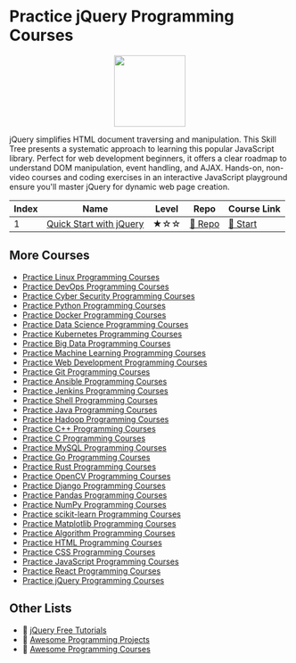 # Practice jQuery Programming Courses

<div align="center">
<img width="128px" src="https://file.labex.io/path/gZnWhysfwRvq.png">
</div>

jQuery simplifies HTML document traversing and manipulation. This Skill Tree presents a systematic approach to learning this popular JavaScript library. Perfect for web development beginners, it offers a clear roadmap to understand DOM manipulation, event handling, and AJAX. Hands-on, non-video courses and coding exercises in an interactive JavaScript playground ensure you'll master jQuery for dynamic web page creation.

|   Index | Name                                                                        | Level   | Repo                                                            | Course Link                                                 |
|---------|-----------------------------------------------------------------------------|---------|-----------------------------------------------------------------|-------------------------------------------------------------|
|       1 | [Quick Start with jQuery](https://labex.io/courses/quick-start-with-jquery) | ★☆☆     | [🔗 Repo](https://github.com/labex-labs/quick-start-with-jquery) | [🚀 Start](https://labex.io/courses/quick-start-with-jquery) |

## More Courses

- [Practice Linux Programming Courses](https://github.com/labex-labs/practice-linux-programming-courses)
- [Practice DevOps Programming Courses](https://github.com/labex-labs/practice-devops-programming-courses)
- [Practice Cyber Security Programming Courses](https://github.com/labex-labs/practice-cysec-programming-courses)
- [Practice Python Programming Courses](https://github.com/labex-labs/practice-python-programming-courses)
- [Practice Docker Programming Courses](https://github.com/labex-labs/practice-docker-programming-courses)
- [Practice Data Science Programming Courses](https://github.com/labex-labs/practice-data-science-programming-courses)
- [Practice Kubernetes Programming Courses](https://github.com/labex-labs/practice-kubernetes-programming-courses)
- [Practice Big Data Programming Courses](https://github.com/labex-labs/practice-bigdata-programming-courses)
- [Practice Machine Learning Programming Courses](https://github.com/labex-labs/practice-ml-programming-courses)
- [Practice Web Development Programming Courses](https://github.com/labex-labs/practice-web-development-programming-courses)
- [Practice Git Programming Courses](https://github.com/labex-labs/practice-git-programming-courses)
- [Practice Ansible Programming Courses](https://github.com/labex-labs/practice-ansible-programming-courses)
- [Practice Jenkins Programming Courses](https://github.com/labex-labs/practice-jenkins-programming-courses)
- [Practice Shell Programming Courses](https://github.com/labex-labs/practice-shell-programming-courses)
- [Practice Java Programming Courses](https://github.com/labex-labs/practice-java-programming-courses)
- [Practice Hadoop Programming Courses](https://github.com/labex-labs/practice-hadoop-programming-courses)
- [Practice C++ Programming Courses](https://github.com/labex-labs/practice-cpp-programming-courses)
- [Practice C Programming Courses](https://github.com/labex-labs/practice-c-programming-courses)
- [Practice MySQL Programming Courses](https://github.com/labex-labs/practice-mysql-programming-courses)
- [Practice Go Programming Courses](https://github.com/labex-labs/practice-go-programming-courses)
- [Practice Rust Programming Courses](https://github.com/labex-labs/practice-rust-programming-courses)
- [Practice OpenCV Programming Courses](https://github.com/labex-labs/practice-opencv-programming-courses)
- [Practice Django Programming Courses](https://github.com/labex-labs/practice-django-programming-courses)
- [Practice Pandas Programming Courses](https://github.com/labex-labs/practice-pandas-programming-courses)
- [Practice NumPy Programming Courses](https://github.com/labex-labs/practice-numpy-programming-courses)
- [Practice scikit-learn Programming Courses](https://github.com/labex-labs/practice-sklearn-programming-courses)
- [Practice Matplotlib Programming Courses](https://github.com/labex-labs/practice-matplotlib-programming-courses)
- [Practice Algorithm Programming Courses](https://github.com/labex-labs/practice-algorithm-programming-courses)
- [Practice HTML Programming Courses](https://github.com/labex-labs/practice-html-programming-courses)
- [Practice CSS Programming Courses](https://github.com/labex-labs/practice-css-programming-courses)
- [Practice JavaScript Programming Courses](https://github.com/labex-labs/practice-javascript-programming-courses)
- [Practice React Programming Courses](https://github.com/labex-labs/practice-react-programming-courses)
- [Practice jQuery Programming Courses](https://github.com/labex-labs/practice-jquery-programming-courses)


## Other Lists

- 🔗 [jQuery Free Tutorials](https://github.com/labex-labs/jquery-free-tutorials)
- 🔗 [Awesome Programming Projects](https://github.com/labex-labs/awesome-programming-projects)
- 🔗 [Awesome Programming Courses](https://github.com/labex-labs/awesome-programming-courses)

